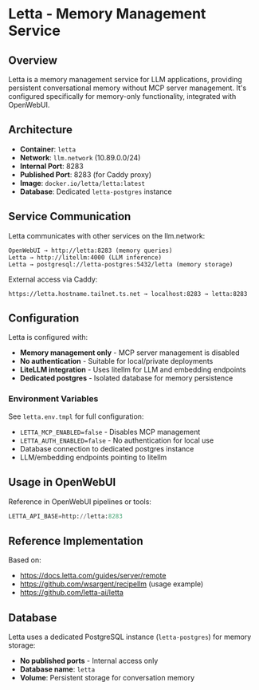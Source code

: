 # Letta - Memory Management Service

## Overview

Letta is a memory management service for LLM applications, providing persistent conversational memory without MCP server management. It's configured specifically for memory-only functionality, integrated with OpenWebUI.

## Architecture

- **Container**: `letta`
- **Network**: `llm.network` (10.89.0.0/24)
- **Internal Port**: 8283
- **Published Port**: 8283 (for Caddy proxy)
- **Image**: `docker.io/letta/letta:latest`
- **Database**: Dedicated `letta-postgres` instance

## Service Communication

Letta communicates with other services on the llm.network:

```
OpenWebUI → http://letta:8283 (memory queries)
Letta → http://litellm:4000 (LLM inference)
Letta → postgresql://letta-postgres:5432/letta (memory storage)
```

External access via Caddy:
```
https://letta.hostname.tailnet.ts.net → localhost:8283 → letta:8283
```

## Configuration

Letta is configured with:
- **Memory management only** - MCP server management is disabled
- **No authentication** - Suitable for local/private deployments
- **LiteLLM integration** - Uses litellm for LLM and embedding endpoints
- **Dedicated postgres** - Isolated database for memory persistence

### Environment Variables

See `letta.env.tmpl` for full configuration:
- `LETTA_MCP_ENABLED=false` - Disables MCP management
- `LETTA_AUTH_ENABLED=false` - No authentication for local use
- Database connection to dedicated postgres instance
- LLM/embedding endpoints pointing to litellm

## Usage in OpenWebUI

Reference in OpenWebUI pipelines or tools:
```python
LETTA_API_BASE=http://letta:8283
```

## Reference Implementation

Based on:
- https://docs.letta.com/guides/server/remote
- https://github.com/wsargent/recipellm (usage example)
- https://github.com/letta-ai/letta

## Database

Letta uses a dedicated PostgreSQL instance (`letta-postgres`) for memory storage:
- **No published ports** - Internal access only
- **Database name**: `letta`
- **Volume**: Persistent storage for conversation memory
